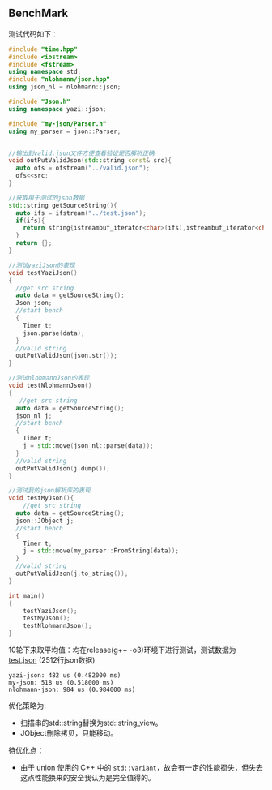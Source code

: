 ## BenchMark

测试代码如下：
```cpp
#include "time.hpp"
#include <iostream>
#include <fstream>
using namespace std;
#include "nlohmann/json.hpp"
using json_nl = nlohmann::json;

#include "Json.h"
using namespace yazi::json;

#include "my-json/Parser.h"
using my_parser = json::Parser;


//输出到valid.json文件方便查看验证是否解析正确
void outPutValidJson(std::string const& src){
  auto ofs = ofstream("../valid.json");
  ofs<<src;
}

//获取用于测试的json数据
std::string getSourceString(){
  auto ifs = ifstream("../test.json");
  if(ifs){
    return string{istreambuf_iterator<char>(ifs),istreambuf_iterator<char>()};
  }
  return {};
}

//测试yaziJson的表现
void testYaziJson()
{
  //get src string
  auto data = getSourceString();
  Json json;
  //start bench
  {
    Timer t;
    json.parse(data);
  }
  //valid string
  outPutValidJson(json.str());
}

//测试nlohmannJson的表现
void testNlohmannJson()
{
   //get src string
  auto data = getSourceString();
  json_nl j;
  //start bench
  {
    Timer t;
    j = std::move(json_nl::parse(data));
  }
  //valid string
  outPutValidJson(j.dump());
}

//测试我的json解析库的表现
void testMyJson(){
    //get src string
  auto data = getSourceString();
  json::JObject j;
  //start bench
  {
    Timer t;
    j = std::move(my_parser::FromString(data));
  }
  //valid string
  outPutValidJson(j.to_string());
}

int main()
{
    testYaziJson();
    testMyJson();
    testNlohmannJson();
}
```

10轮下来取平均值：均在release(g++ -o3)环境下进行测试，测试数据为 [test.json](test.json) (2512行json数据)
```
yazi-json: 482 us (0.482000 ms)
my-json: 518 us (0.518000 ms)
nlohmann-json: 984 us (0.984000 ms)
```

优化策略为:
* 扫描串的std::string替换为std::string_view。
* JObject删除拷贝，只能移动。

待优化点：
* 由于 union 使用的 C++ 中的 `std::variant`，故会有一定的性能损失，但失去这点性能换来的安全我认为是完全值得的。